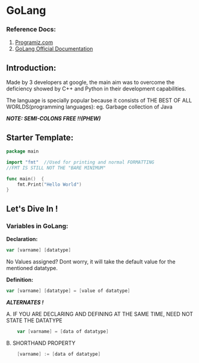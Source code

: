 # GoLang

### Reference Docs:
1. [Programiz.com][1]
2. [GoLang Official Documentation][2]

[1]: https://www.programiz.com/golang/
[2]: https://go.dev/

## Introduction:

Made by 3 developers at google, the main aim was to overcome the deficiency showed by C++ and Python in their development capabilities.

The language is specially popular because it consists of THE BEST OF ALL WORLDS(programming languages): eg. Garbage collection of Java

***NOTE: SEMI-COLONS FREE !!(PHEW)***


## Starter Template:

```go
package main

import "fmt"  //Used for printing and normal FORMATTING
//FMT IS STILL NOT THE "BARE MINIMUM"

func main()  {
	fmt.Print("Hello World")
}
```
## Let's Dive In !

### Variables in GoLang:

**Declaration:**
```go
var [varname] [datatype]
```
No Values assigned? Dont worry, it will take the default value for the mentioned datatype.

**Definition:**
```go
var [varname] [datatype] = [value of datatype]
```


***ALTERNATES !***

A. IF YOU ARE DECLARING AND DEFINING AT THE SAME TIME, NEED NOT STATE THE DATATYPE
```go
    var [varname] = [data of datatype]
```

B. SHORTHAND PROPERTY

```go
    [varname] := [data of datatype]
```

